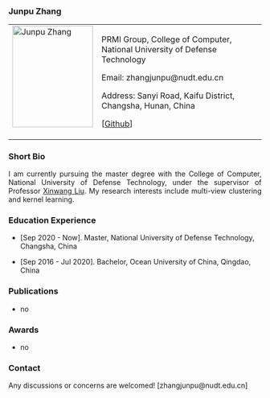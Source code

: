 <!-- ## Welcome to GitHub Pages -->

### Junpu Zhang

<table class="imgtable">
  <tr>
    <td>
      <img src="/noimage.JPG" alt="Junpu Zhang" width="160px" height="201.6px" />&nbsp;
    </td>
    <td align="left">
      <p junpuzhang.github.io>PRMI Group, College of Computer, National University of Defense Technology</p>
      <p>Email: zhangjunpu@nudt.edu.cn</p>
      <p>Address: Sanyi Road, Kaifu District, Changsha, Hunan, China</p>
      <p>[<a href="https://github.com/junpuzhang">Github</a>]</p>
    </td>
 </tr>
</table>

### Short Bio
  <p align = "justify">I am currently pursuing the master degree with the College of Computer, National University of Defense Technology, under the supervisor of Professor <a href="https://xinwangliu.github.io/">Xinwang Liu</a>. My research interests include multi-view clustering and kernel learning.</p>
  
### Education Experience
  <ul>
    <li> 
      <p>[Sep 2020 - Now]. Master, National University of Defense Technology, Changsha, China </p>
    </li>
  </ul>
<ul>
    <li> 
      <p>[Sep 2016 - Jul 2020]. Bachelor, Ocean University of China, Qingdao, China </p>
    </li>
  </ul>

### Publications
   <ul>
    <li> 
      <p align = "justify"> no </p>
    </li>
  </ul>

### Awards
   <ul>
    <li> 
      <p align = "justify"> no </p>
    </li>
  </ul>

### Contact
<p>Any discussions or concerns are welcomed! [zhangjunpu@nudt.edu.cn]</p>
